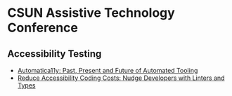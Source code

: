 # CSUN Assistive Technology Conference

## Accessibility Testing

* [Automatica11y: Past, Present and Future of Automated Tooling](automatica11y.md)
* [Reduce Accessibility Coding Costs: Nudge Developers with Linters and Types](coding_costs.md)
